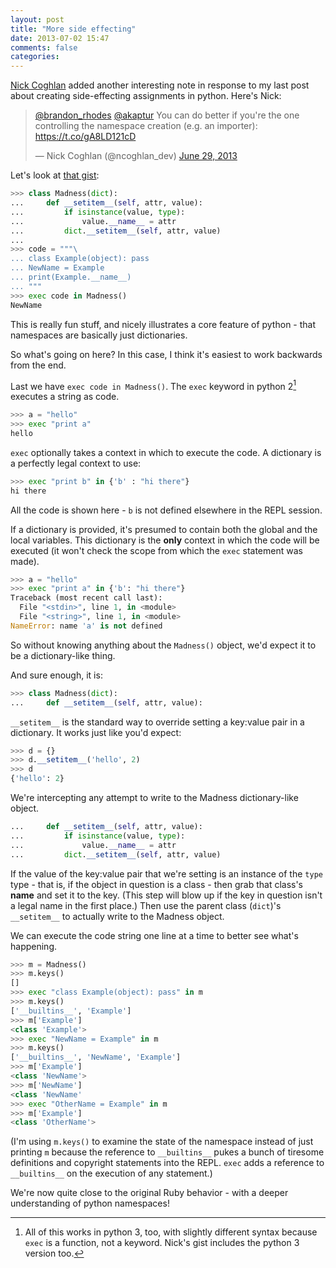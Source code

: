 ```yaml
---
layout: post
title: "More side effecting"
date: 2013-07-02 15:47
comments: false
categories: 
---
```


[Nick Coghlan](https://twitter.com/ncoghlan_dev) added another interesting note in response to my last post about creating side-effecting assignments in python.  Here's Nick:

<blockquote class="twitter-tweet" data-conversation="none" data-cards="hidden"><p><a href="https://twitter.com/brandon_rhodes">@brandon_rhodes</a> <a href="https://twitter.com/akaptur">@akaptur</a> You can do better if you&#39;re the one controlling the namespace creation (e.g. an importer): <a href="https://t.co/gA8LD121cD">https://t.co/gA8LD121cD</a></p>&mdash; Nick Coghlan (@ncoghlan_dev) <a href="https://twitter.com/ncoghlan_dev/statuses/350971160659378176">June 29, 2013</a></blockquote>
<script async src="//platform.twitter.com/widgets.js" charset="utf-8"></script>

Let's look at [that gist](https://gist.github.com/ncoghlan/5891123#file-crazy-namespace-python-2):

``` python
>>> class Madness(dict):
...     def __setitem__(self, attr, value):
...         if isinstance(value, type):
...             value.__name__ = attr
...         dict.__setitem__(self, attr, value)
... 
>>> code = """\
... class Example(object): pass
... NewName = Example
... print(Example.__name__)
... """
>>> exec code in Madness()
NewName
```

This is really fun stuff, and nicely illustrates a core feature of python - that namespaces are basically just dictionaries.

So what's going on here?  In this case, I think it's easiest to work backwards from the end.

Last we have `exec code in Madness()`. The `exec` keyword in python 2[^1] executes a string as code.

``` python
>>> a = "hello"
>>> exec "print a"
hello
```

`exec` optionally takes a context in which to execute the code.  A dictionary is a perfectly legal context to use:

``` python
>>> exec "print b" in {'b' : "hi there"}
hi there
```

All the code is shown here - `b` is not defined elsewhere in the REPL session.

If a dictionary is provided, it's presumed to contain both the global and the local variables.  This dictionary is the **only** context in which the code will be executed (it won't check the scope from which the `exec` statement was made).

``` python
>>> a = "hello"
>>> exec "print a" in {'b': "hi there"}
Traceback (most recent call last):
  File "<stdin>", line 1, in <module>
  File "<string>", line 1, in <module>
NameError: name 'a' is not defined
```
So without knowing anything about the `Madness()` object, we'd expect it to be a dictionary-like thing.

And sure enough, it is:
``` python
>>> class Madness(dict):
...     def __setitem__(self, attr, value):
```

`__setitem__` is the standard way to override setting a key:value pair in a dictionary.  It works just like you'd expect:
``` python
>>> d = {}
>>> d.__setitem__('hello', 2)
>>> d
{'hello': 2}
```

We're intercepting any attempt to write to the Madness dictionary-like object.
``` python
...     def __setitem__(self, attr, value):
...         if isinstance(value, type):
...             value.__name__ = attr
...         dict.__setitem__(self, attr, value)
```

If the value of the key:value pair that we're setting is an instance of the `type` type - that is, if the object in question is a class - then grab that class's __name__ and set it to the key.  (This step will blow up if the key in question isn't a legal name in the first place.)  Then use the parent class (`dict`)'s `__setitem__` to actually write to the Madness object.

We can execute the code string one line at a time to better see what's happening.

``` python
>>> m = Madness()
>>> m.keys()
[]
>>> exec "class Example(object): pass" in m
>>> m.keys()
['__builtins__', 'Example']
>>> m['Example']
<class 'Example'>
>>> exec "NewName = Example" in m
>>> m.keys()
['__builtins__', 'NewName', 'Example']
>>> m['Example']
<class 'NewName'>
>>> m['NewName']
<class 'NewName'
>>> exec "OtherName = Example" in m
>>> m['Example']
<class 'OtherName'>
```

(I'm using `m.keys()` to examine the state of the namespace instead of just printing `m` because the reference to `__builtins__` pukes a bunch of tiresome definitions and copyright statements into the REPL.  `exec` adds a reference to `__builtins__` on the execution of any statement.)

We're now quite close to the original Ruby behavior - with a deeper understanding of python namespaces!




[^1]: All of this works in python 3, too, with slightly different syntax because `exec` is a function, not a keyword.  Nick's gist includes the python 3 version too.
